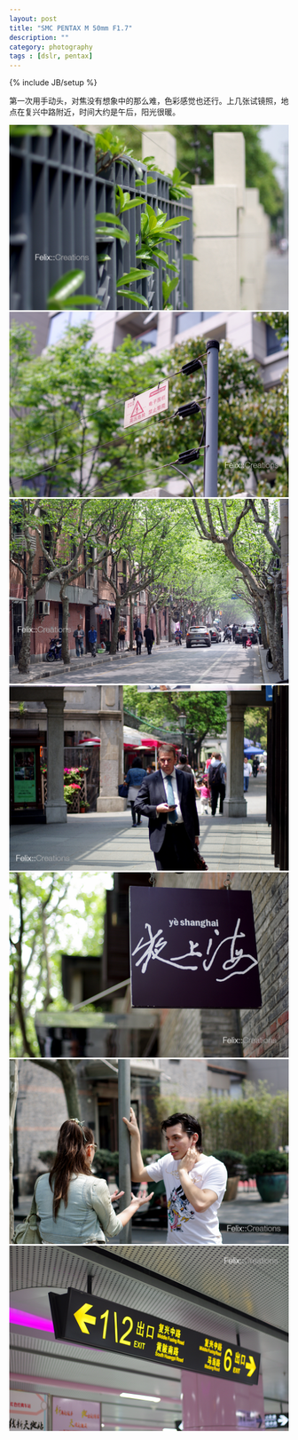 ```yaml
---
layout: post
title: "SMC PENTAX M 50mm F1.7"
description: ""
category: photography
tags : [dslr, pentax]
---
```

{% include JB/setup %}

第一次用手动头，对焦没有想象中的那么难，色彩感觉也还行。上几张试镜照，地点在复兴中路附近，时间大约是午后，阳光很暖。

<img src ="/images/IMGP4908.jpg" class="img" />

<img src ="/images/IMGP4910.jpg" class="img" />

<img src ="/images/IMGP4916.jpg" class="img" />

<img src ="/images/IMGP4935.jpg" class="img" />

<img src ="/images/IMGP4945.jpg" class="img" />

<img src ="/images/IMGP4963.jpg" class="img" />

<img src ="/images/IMGP4976.jpg" class="img" />